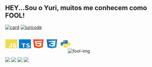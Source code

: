 ## HEY...Sou o Yuri, muitos me conhecem como FOOL!


[![card](https://github-readme-stats.vercel.app/api?username=YuriFooL&theme=tokyonight&show_icons=true)](https://github.com/anuraghazra/github-readme-stats)
[![iuricode](https://github-readme-stats.vercel.app/api/top-langs/?username=YuriFooL&layout=compact)](https://github.com/anuraghazra/github-readme-stats)

<div style="display: inline_block"><br>
  <img align="center" alt="fool-Js" height="30" width="40" src="https://raw.githubusercontent.com/devicons/devicon/master/icons/javascript/javascript-plain.svg">
  <img align="center" alt="fool-Ts" height="30" width="40" src="https://raw.githubusercontent.com/devicons/devicon/master/icons/typescript/typescript-plain.svg">
  <img align="center" alt="fool-HTML" height="30" width="40" src="https://raw.githubusercontent.com/devicons/devicon/master/icons/html5/html5-original.svg">
  <img align="center" alt="fool-CSS" height="30" width="40" src="https://raw.githubusercontent.com/devicons/devicon/master/icons/css3/css3-original.svg">
  <img align="center" alt="fool-Python" height="30" width="40" src="https://raw.githubusercontent.com/devicons/devicon/master/icons/python/python-original.svg">
  <img align="right" alt="fool-img" height="300" width="300" src="https://cdn.discordapp.com/attachments/1259494951943671828/1266192170625536111/download20240704204853.png?ex=66a440da&is=66a2ef5a&hm=061323c2a3bc6cacd2a88b66597c615ffd9f387485bbd3f5fc26440631ae8c51&">
</div>
 
  ##

<div> 
  <a href="https://www.instagram.com/foolyuri/?hl=pt" target="_blank"><img src="https://img.shields.io/badge/-Instagram-%23E4405F?style=for-the-badge&logo=instagram&logoColor=white" target="_blank"></a>
 	<a href="https://www.twitch.tv/egofool" target="_blank"><img src="https://img.shields.io/badge/Twitch-9146FF?style=for-the-badge&logo=twitch&logoColor=white" target="_blank"></a>
  <a href = "mailto:yuricsantiago3@gmail.com"><img src="https://img.shields.io/badge/-Gmail-%23333?style=for-the-badge&logo=gmail&logoColor=white" target="_blank"></a>
  <a href="https://www.linkedin.com/in/yuri-santiago-7b8906175/" target="_blank"><img src="https://img.shields.io/badge/-LinkedIn-%230077B5?style=for-the-badge&logo=linkedin&logoColor=white" target="_blank"></a> 
  
</div>


